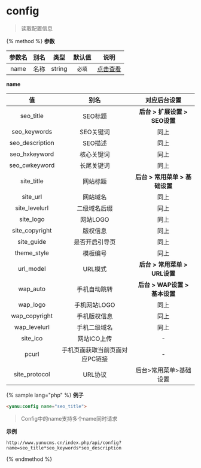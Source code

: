 # config

> 读取配置信息

{% method %}
**参数**

|参数名|别名|类型|默认值|说明|
|:----:|:--:|:--:|:----:|:--:|
|name|名称|string|`必填`|[点击查看](#name)|

<span id="name">**name**</span>

|值|别名|对应后台设置|
|:----:|:--:|:--:|
|seo_title|SEO标题|**后台 > 扩展设置 > SEO设置**|
|seo_keywords|SEO关键词|同上|
|seo_description|SEO描述|同上|
|seo_hxkeyword|核心关键词|同上|
|seo_cwkeyword|长尾关键词|同上|
|site_title|网站标题|**后台 > 常用菜单 > 基础设置**|
|site_url|网站域名|同上|
|site_levelurl|二级域名后缀|同上|
|site_logo|网站LOGO|同上|
|site_copyright|版权信息|同上|
|site_guide|是否开启引导页|同上|
|theme_style|模板编号|同上|
|url_model|URL模式|**后台 > 常用菜单 > URL设置**|
|wap_auto|手机自动跳转|**后台 > WAP设置 > 基本设置**|
|wap_logo|手机网站LOGO|同上|
|wap_copyright|手机版权信息|同上|
|wap_levelurl|手机二级域名|同上|
|site_ico|网站ICO上传|-|
|pcurl|手机页面获取当前页面对应PC链接|-|
|site_protocol|URL协议|后台>常用菜单>基础设置|

{% sample lang="php" %}
**例子**

```html
<yunu:config name="seo_title">
```

> Config中的name支持多个name同时请求

**示例**

```
http://www.yunucms.cn/index.php/api/config?name=seo_title*seo_keywords*seo_description
```

{% endmethod %}
